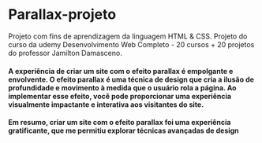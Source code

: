 # Parallax-projeto

Projeto com fins de aprendizagem da linguagem HTML & CSS. Projeto do curso da udemy Desenvolvimento Web Completo - 20 cursos + 20 projetos do professor Jamilton Damasceno.


#### A experiência de criar um site com o efeito parallax é empolgante e envolvente. O efeito parallax é uma técnica de design que cria a ilusão de profundidade e movimento à medida que o usuário rola a página. Ao implementar esse efeito, você pode proporcionar uma experiência visualmente impactante e interativa aos visitantes do site.

#### Em resumo, criar um site com o efeito parallax foi uma experiência gratificante, que me permitiu explorar técnicas avançadas de design



